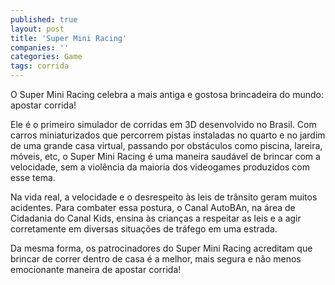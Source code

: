 ```yaml
---
published: true
layout: post
title: 'Super Mini Racing'
companies: ''
categories: Game
tags: corrida
---
```

O Super Mini Racing celebra a mais antiga e gostosa brincadeira do mundo: apostar corrida!

Ele é o primeiro simulador de corridas em 3D desenvolvido no Brasil. Com carros miniaturizados que percorrem pistas instaladas no quarto e no jardim de uma grande casa virtual, passando por obstáculos como piscina, lareira, móveis, etc, o Super Mini Racing é uma maneira saudável de brincar com a velocidade, sem a violência da maioria dos videogames produzidos com esse tema.







Na vida real, a velocidade e o desrespeito às leis de trânsito geram muitos acidentes. Para combater essa postura, o Canal AutoBAn, na área de Cidadania do Canal Kids, ensina às crianças a respeitar as leis e a agir corretamente em diversas situações de tráfego em uma estrada.

Da mesma forma, os patrocinadores do Super Mini Racing acreditam que brincar de correr dentro de casa é a melhor, mais segura e não menos emocionante maneira de apostar corrida!






